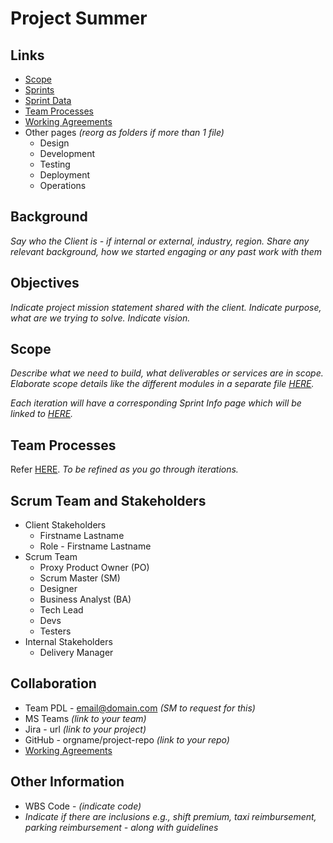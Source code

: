 # Project Summer

## Links

  * [Scope](scope.md)
  * [Sprints](sprints.md)
  * [Sprint Data](sprint-data.md)
  * [Team Processes](team-processes.md)
  * [Working Agreements](working-agreements.md)
  * Other pages *(reorg as folders if more than 1 file)*
      * Design
      * Development
      * Testing
      * Deployment
      * Operations

## Background

*Say who the Client is - if internal or external, industry, region. Share any relevant background, how we started engaging or any past work with them*

## Objectives

*Indicate project mission statement shared with the client. Indicate purpose, what are we trying to solve. Indicate vision.*

## Scope

*Describe what we need to build, what deliverables or services are in scope. Elaborate scope details like the different modules in a separate file [HERE](scope.md).*

*Each iteration will have a corresponding Sprint Info page which will be linked to [HERE](sprints.md).*

## Team Processes

Refer [HERE](team-processes.md). *To be refined as you go through iterations.*

## Scrum Team and Stakeholders

  * Client Stakeholders
      * Firstname Lastname
      * Role - Firstname Lastname
  * Scrum Team
      * Proxy Product Owner (PO)
      * Scrum Master (SM)
      * Designer
      * Business Analyst (BA)
      * Tech Lead
      * Devs
      * Testers
  * Internal Stakeholders
      * Delivery Manager

## Collaboration

  * Team PDL - email@domain.com *(SM to request for this)*
  * MS Teams *(link to your team)*
  * Jira - url *(link to your project)*
  * GitHub - orgname/project-repo *(link to your repo)*
  * [Working Agreements](working-agreements.md)

## Other Information

  * WBS Code - *(indicate code)*
  * *Indicate if there are inclusions e.g., shift premium, taxi reimbursement, parking reimbursement - along with guidelines*
